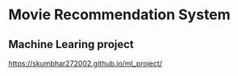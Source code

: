 # Movie Recommendation System
## Machine Learing project 
https://skumbhar272002.github.io/ml_project/
